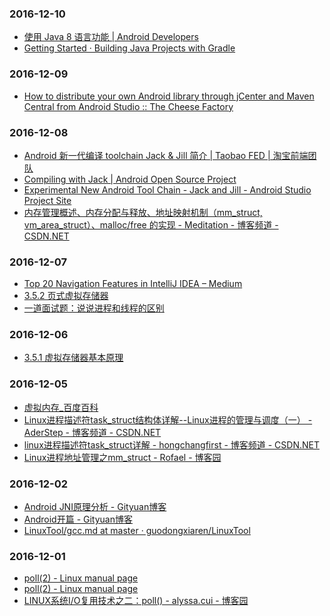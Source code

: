 ### 2016-12-10<br>
+ [使用 Java 8 语言功能 | Android Developers](https://developer.android.com/guide/platform/j8-jack.html)<br>
+ [Getting Started · Building Java Projects with Gradle](https://spring.io/guides/gs/gradle/)<br>

### 2016-12-09<br>
+ [How to distribute your own Android library through jCenter and Maven Central from Android Studio :: The Cheese Factory](https://inthecheesefactory.com/blog/how-to-upload-library-to-jcenter-maven-central-as-dependency/en)<br>

### 2016-12-08<br>
+ [Android 新一代编译 toolchain Jack & Jill 简介 | Taobao FED | 淘宝前端团队](http://taobaofed.org/blog/2016/05/05/new-compiler-for-android/)<br>
+ [Compiling with Jack | Android Open Source Project](https://source.android.com/source/jack.html#the_jack_toolchain)<br>
+ [Experimental New Android Tool Chain - Jack and Jill - Android Studio Project Site](http://tools.android.com/tech-docs/jackandjill)<br>
+ [内存管理概述、内存分配与释放、地址映射机制（mm_struct, vm_area_struct）、malloc/free 的实现 - Meditation - 博客频道 - CSDN.NET](http://blog.csdn.net/jnu_simba/article/details/11757473)<br>

### 2016-12-07<br>
+ [Top 20 Navigation Features in IntelliJ IDEA – Medium](https://medium.com/@andrey_cheptsov/top-20-navigation-features-in-intellij-idea-ed8c17075880#.uiam2boex)<br>
+ [3.5.2 页式虚拟存储器](http://share.onlinesjtu.com/mod/tab/view.php?id=209)<br>
+ [​一道面试题：说说进程和线程的区别](http://mp.weixin.qq.com/s/f_OezOorxInJqzx8WT7x2g)<br>

### 2016-12-06<br>
+ [3.5.1 虚拟存储器基本原理](http://share.onlinesjtu.com/mod/tab/view.php?id=208)<br>

### 2016-12-05<br>
+ [虚拟内存_百度百科](http://baike.baidu.com/view/976.htm)<br>
+ [Linux进程描述符task_struct结构体详解--Linux进程的管理与调度（一） - AderStep - 博客频道 - CSDN.NET](http://blog.csdn.net/gatieme/article/details/51383272)<br>
+ [linux进程描述符task_struct详解 - hongchangfirst - 博客频道 - CSDN.NET](http://blog.csdn.net/hongchangfirst/article/details/7075026)<br>
+ [Linux进程地址管理之mm_struct - Rofael - 博客园](http://www.cnblogs.com/Rofael/archive/2013/04/13/3019153.html)<br>

### 2016-12-02<br>
+ [Android JNI原理分析 - Gityuan博客](http://gityuan.com/2016/05/28/android-jni/)<br>
+ [Android开篇 - Gityuan博客](http://gityuan.com/android/)<br>
+ [LinuxTool/gcc.md at master · guodongxiaren/LinuxTool](https://github.com/guodongxiaren/LinuxTool/blob/master/gcc.md)<br>

### 2016-12-01<br>
+ [poll(2) - Linux manual page](http://man7.org/linux/man-pages/man2/poll.2.html)<br>
+ [poll(2) - Linux manual page](http://man7.org/linux/man-pages/man2/poll.2.html)<br>
+ [LINUX系统I/O复用技术之二：poll() - alyssa.cui - 博客园](http://www.cnblogs.com/alyssaCui/archive/2013/04/01/2993886.html)<br>

